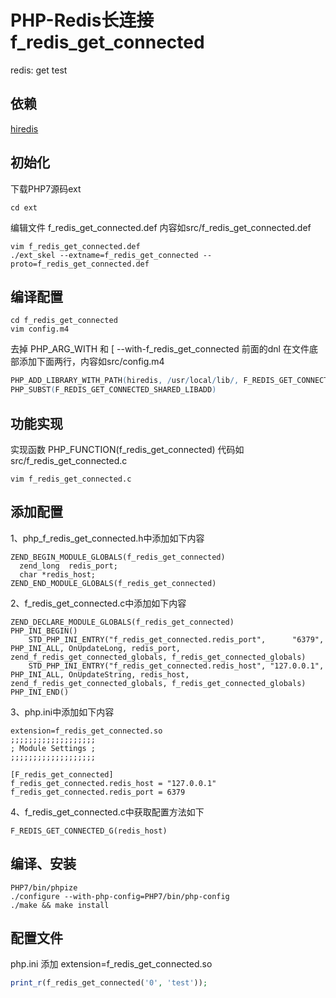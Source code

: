 # PHP-Redis长连接 f_redis_get_connected

redis: get test 

## 依赖
[hiredis](https://github.com/redis/hiredis)

## 初始化

下载PHP7源码ext
```shell
cd ext
```

编辑文件 f_redis_get_connected.def 内容如src/f_redis_get_connected.def
```shell
vim f_redis_get_connected.def
./ext_skel --extname=f_redis_get_connected --proto=f_redis_get_connected.def
```

## 编译配置
```shell
cd f_redis_get_connected  
vim config.m4
```
去掉 PHP_ARG_WITH 和 [  --with-f_redis_get_connected 前面的dnl 在文件底部添加下面两行，内容如src/config.m4
```m4
PHP_ADD_LIBRARY_WITH_PATH(hiredis, /usr/local/lib/, F_REDIS_GET_CONNECTED_SHARED_LIBADD)  
PHP_SUBST(F_REDIS_GET_CONNECTED_SHARED_LIBADD)  
```

## 功能实现  
实现函数 PHP_FUNCTION(f_redis_get_connected) 代码如 src/f_redis_get_connected.c  
```
vim f_redis_get_connected.c
```
## 添加配置
1、php_f_redis_get_connected.h中添加如下内容
```
ZEND_BEGIN_MODULE_GLOBALS(f_redis_get_connected)
  zend_long  redis_port;
  char *redis_host;
ZEND_END_MODULE_GLOBALS(f_redis_get_connected)
```
2、f_redis_get_connected.c中添加如下内容
```
ZEND_DECLARE_MODULE_GLOBALS(f_redis_get_connected)
PHP_INI_BEGIN()
    STD_PHP_INI_ENTRY("f_redis_get_connected.redis_port",      "6379", PHP_INI_ALL, OnUpdateLong, redis_port, zend_f_redis_get_connected_globals, f_redis_get_connected_globals)
    STD_PHP_INI_ENTRY("f_redis_get_connected.redis_host", "127.0.0.1", PHP_INI_ALL, OnUpdateString, redis_host, zend_f_redis_get_connected_globals, f_redis_get_connected_globals)
PHP_INI_END()
```
3、php.ini中添加如下内容
```
extension=f_redis_get_connected.so
;;;;;;;;;;;;;;;;;;;
; Module Settings ;
;;;;;;;;;;;;;;;;;;;

[F_redis_get_connected]
f_redis_get_connected.redis_host = "127.0.0.1"
f_redis_get_connected.redis_port = 6379
```
4、f_redis_get_connected.c中获取配置方法如下
```
F_REDIS_GET_CONNECTED_G(redis_host)
```
## 编译、安装

```shell
PHP7/bin/phpize  
./configure --with-php-config=PHP7/bin/php-config  
./make && make install  
```
## 配置文件 
php.ini 添加 extension=f_redis_get_connected.so
```php
print_r(f_redis_get_connected('0', 'test'));
```

